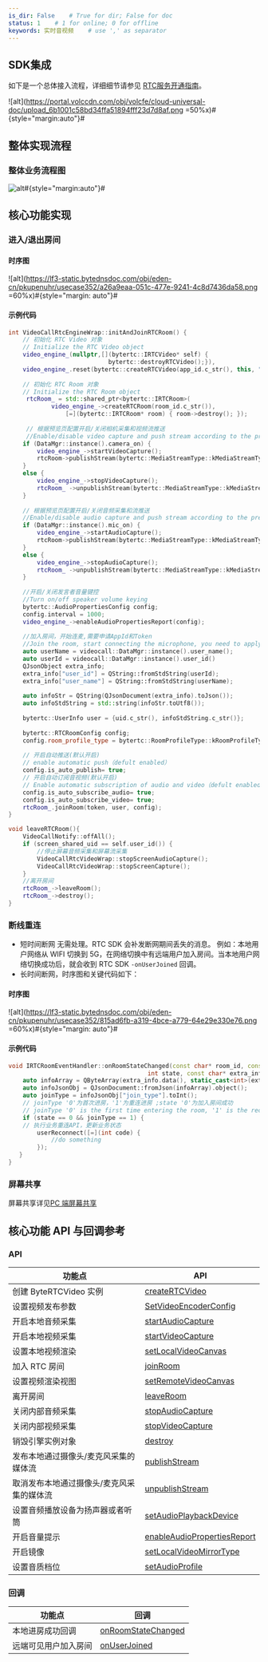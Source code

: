 ```yaml
---
is_dir: False    # True for dir; False for doc
status: 1    # 1 for online; 0 for offline
keywords: 实时音视频    # use ',' as separator
---
```


## SDK集成

如下是一个总体接入流程，详细细节请参见 [RTC服务开通指南](69865)。

![alt](https://portal.volccdn.com/obj/volcfe/cloud-universal-doc/upload_6b1001c58bd34ffa51894fff23d7d8af.png =50%x)#{style="margin:auto"}#

## 整体实现流程

### 整体业务流程图

![alt](https://portal.volccdn.com/obj/volcfe/cloud-universal-doc/upload_223dd0edf4c045bf50f7ad2bf6552837.png)#{style="margin:auto"}#

## 核心功能实现
### 进入/退出房间

#### 时序图

![alt](https://lf3-static.bytednsdoc.com/obj/eden-cn/pkupenuhr/usecase352/a26a9eaa-051c-477e-9241-4c8d7436da58.png =60%x)#{style="margin: auto"}#

#### 示例代码

```cpp
int VideoCallRtcEngineWrap::initAndJoinRTCRoom() {
    // 初始化 RTC Video 对象
    // Initialize the RTC Video object
    video_engine_(nullptr,[](bytertc::IRTCVideo* self) {
                            bytertc::destroyRTCVideo();}),
    video_engine_.reset(bytertc::createRTCVideo(app_id.c_str(), this, ""));
    
    // 初始化 RTC Room 对象
    // Initialize the RTC Room object
     rtcRoom_ = std::shared_ptr<bytertc::IRTCRoom>(
            video_engine_->createRTCRoom(room_id.c_str()),
                [=](bytertc::IRTCRoom* room) { room->destroy(); });
                
     // 根据预览页配置开启/关闭相机采集和视频流推送
     //Enable/disable video capture and push stream according to the preview page configuration
    if (DataMgr::instance().camera_on) {
        video_engine_->startVideoCapture();
        rtcRoom->publishStream(bytertc::MediaStreamType::kMediaStreamTypeVideo);
    }
    else {
        video_engine_->stopVideoCapture();
        rtcRoom_ ->unpublishStream(bytertc::MediaStreamType::kMediaStreamTypeVideo);
    }
   
    // 根据预览页配置开启/关闭音频采集和流推送
    //Enable/disable audio capture and push stream according to the preview page configuration
    if (DataMgr::instance().mic_on) {
        video_engine_->startAudioCapture();
        rtcRoom->publishStream(bytertc::MediaStreamType::kMediaStreamTypeAudio);
    }
    else {
        video_engine_->stopAudioCapture();
        rtcRoom_ ->unpublishStream(bytertc::MediaStreamType::kMediaStreamTypeAudio);
    }
    
    //开启/关闭发言者音量键控
    //Turn on/off speaker volume keying
    bytertc::AudioPropertiesConfig config;
    config.interval = 1000;
    video_engine_->enableAudioPropertiesReport(config);
    
    //加入房间，开始连麦,需要申请AppId和Token
    //Join the room, start connecting the microphone, you need to apply for AppId and Token
    auto userName = videocall::DataMgr::instance().user_name();
    auto userId = videocall::DataMgr::instance().user_id()
    QJsonObject extra_info;
    extra_info["user_id"] = QString::fromStdString(userId);
    extra_info["user_name"] = QString::fromStdString(userName);
      
    auto infoStr = QString(QJsonDocument(extra_info).toJson());
    auto infoStdString = std::string(infoStr.toUtf8());
    
    bytertc::UserInfo user = {uid.c_str(), infoStdString.c_str()};
    
    bytertc::RTCRoomConfig config;
    config.room_profile_type = bytertc::RoomProfileType::kRoomProfileTypeCommunication;
   
    // 开启自动推送(默认开启)
    // enable automatic push（defult enabled）
    config.is_auto_publish= true;
    // 开启自动订阅音视频(默认开启)
    // Enable automatic subscription of audio and video（defult enabled）
    config.is_auto_subscribe_audio= true;
    config.is_auto_subscribe_video= true;
    rtcRoom_.joinRoom(token, user, config);
}
```

```cpp
void leaveRTCRoom(){
    VideoCallNotify::offAll();
    if (screen_shared_uid == self.user_id()) {
        //停止屏幕音频采集和屏幕流采集
        VideoCallRtcVideoWrap::stopScreenAudioCapture();
        VideoCallRtcVideoWrap::stopScreenCapture();
    }
    //离开房间
    rtcRoom_->leaveRoom();
    rtcRoom_->destroy();
}
```

### 断线重连

- 短时间断网
无需处理。RTC SDK 会补发断网期间丢失的消息。
例如：本地用户网络从 WIFI 切换到 5G，在网络切换中有远端用户加入房间。当本地用户网络切换成功后，就会收到 RTC SDK `-onUserJoined` 回调。
- 长时间断网，时序图和关键代码如下：

#### 时序图

![alt](https://lf3-static.bytednsdoc.com/obj/eden-cn/pkupenuhr/usecase352/815ad6fb-a319-4bce-a779-64e29e330e76.png =60%x)#{style="margin: auto"}#

#### 示例代码

```cpp
void IRTCRoomEventHandler::onRoomStateChanged(const char* room_id, const char* uid,
                                       int state, const char* extra_info) {
    auto infoArray = QByteArray(extra_info.data(), static_cast<int>(extra_info.size()));
    auto infoJsonObj = QJsonDocument::fromJson(infoArray).object();
    auto joinType = infoJsonObj["join_type"].toInt();
    // joinType '0'为首次进房，'1'为重连进房 ;state '0'为加入房间成功
    // joinType '0' is the first time entering the room, '1' is the reconnection entering the room; state '0' means join the room successfully
    if (state == 0 && joinType == 1) {
    // 执行业务重连API，更新业务状态
        userReconnect([=](int code) {
            //do something
        });
   }
}
```

### 屏幕共享

屏幕共享详见[PC 端屏幕共享](70144)

## 核心功能 API 与回调参考 

### API

|  功能点 | API  |
| --- | --- |
| 创建 ByteRTCVideo 实例 |[createRTCVideo](70095#creatertcvideo) |
| 设置视频发布参数 | [SetVideoEncoderConfig](70095#setvideoencoderconfig) |
| 开启本地音频采集 | [startAudioCapture](70095#startaudiocapture)|
| 开启本地视频采集 | [startVideoCapture](70095#startvideocapture)|
| 设置本地视频渲染 | [setLocalVideoCanvas](70095#setlocalvideocanvas) |
| 加入 RTC 房间 | [joinRoom](70095#joinroom) |
| 设置视频渲染视图 |[setRemoteVideoCanvas](70095#setremotevideocanvas) |
| 离开房间 | [leaveRoom](70095#leaveroom)|
| 关闭内部音频采集 |   [stopAudioCapture](70095#stopaudiocapture) |
| 关闭内部视频采集 | [stopVideoCapture](70095#stopvideocapture) |
| 销毁引擎实例对象 | [destroy](70095#destroy) |
| 发布本地通过摄像头/麦克风采集的媒体流 | [publishStream](70095#publishstream) |
| 取消发布本地通过摄像头/麦克风采集的媒体流 | [unpublishStream](70095#unpublishstream)   |
| 设置音频播放设备为扬声器或者听筒 | [setAudioPlaybackDevice](70095#setaudioplaybackdevice) |
| 开启音量提示 | [enableAudioPropertiesReport](70095#enableaudiopropertiesreport)|
| 开启镜像 |  [setLocalVideoMirrorType](70095#setlocalvideomirrortype)  |
| 设置音质档位 |[setAudioProfile](70095#setaudioprofile)|

### 回调

|  功能点 | 回调  |
| --- | --- |
| 本地进房成功回调 | [onRoomStateChanged](70096#onroomstatechanged)  |
| 远端可见用户加入房间 | [onUserJoined](70096#onuserjoined)|